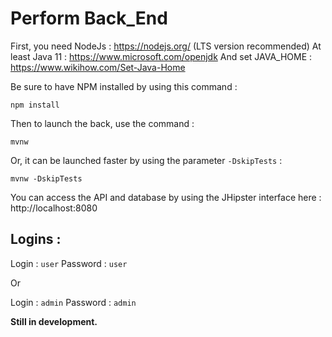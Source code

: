 # Perform Back_End

First, you need NodeJs : https://nodejs.org/ (LTS version recommended)
At least Java 11 : https://www.microsoft.com/openjdk
And set JAVA_HOME : https://www.wikihow.com/Set-Java-Home

Be sure to have NPM installed by using this command :

```
npm install
```

Then to launch the back, use the command :

```
mvnw
```

Or, it can be launched faster by using the parameter `-DskipTests` :

```
mvnw -DskipTests
```

You can access the API and database by using the JHipster interface here : http://localhost:8080

## Logins :

Login : `user`
Password : `user`

Or

Login : `admin`
Password : `admin`



**Still in development.**